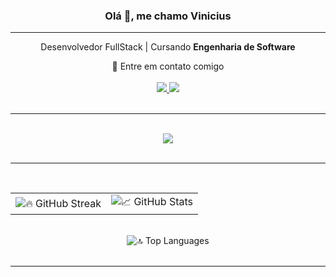 <h3 align="center">Olá 👋, me chamo Vinicius</h3>
<hr/>

<div align="center">
  <p>Desenvolvedor FullStack | Cursando <strong>Engenharia de Software</strong></p>
  💬 Entre em contato comigo
</div>

<br />

<div align="center">
  <a href="https://www.linkedin.com/in/viniciusseveroo/" target="_blank">
    <img src="https://img.shields.io/badge/LinkedIn-0077B5?style=for-the-badge&logo=linkedin&logoColor=white" />
  </a>
  <a href="mailto:yvinisevero@gmail.com" target="_blank">
    <img src="https://img.shields.io/badge/Gmail-D14836?logo=gmail&logoColor=white&style=for-the-badge" />
  </a>
</div>

<br />
<hr/>
<br />

<div align="center">
  <img src="https://skillicons.dev/icons?i=html,css,js,react,git,linux" />
</div>

<br />
<hr/>
<br />

<div align="center">

  <table>
    <tr>
      <td>
        <img src="https://streak-stats.demolab.com?user=viniseverodev&theme=react&border_radius=10&count_private=true" alt="🔥 GitHub Streak" />
      </td>
      <td>
        <img src="https://github-readme-stats.vercel.app/api?username=viniseverodev&show_icons=true&theme=react&border_radius=10&count_private=true" alt="📈 GitHub Stats" />
      </td>
    </tr>
  </table>

  <br />

  <img src="https://github-readme-stats.vercel.app/api/top-langs?username=viniseverodev&layout=compact&theme=react&border_radius=10&langs_count=8" alt="🔝 Top Languages" />

</div>

<br />
<hr/>
